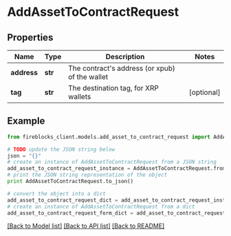 # AddAssetToContractRequest


## Properties
Name | Type | Description | Notes
------------ | ------------- | ------------- | -------------
**address** | **str** | The contract&#39;s address (or xpub) of the wallet | 
**tag** | **str** | The destination tag, for XRP wallets | [optional] 

## Example

```python
from fireblocks_client.models.add_asset_to_contract_request import AddAssetToContractRequest

# TODO update the JSON string below
json = "{}"
# create an instance of AddAssetToContractRequest from a JSON string
add_asset_to_contract_request_instance = AddAssetToContractRequest.from_json(json)
# print the JSON string representation of the object
print AddAssetToContractRequest.to_json()

# convert the object into a dict
add_asset_to_contract_request_dict = add_asset_to_contract_request_instance.to_dict()
# create an instance of AddAssetToContractRequest from a dict
add_asset_to_contract_request_form_dict = add_asset_to_contract_request.from_dict(add_asset_to_contract_request_dict)
```
[[Back to Model list]](../README.md#documentation-for-models) [[Back to API list]](../README.md#documentation-for-api-endpoints) [[Back to README]](../README.md)



